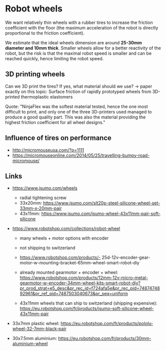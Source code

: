 # Robot wheels

We want relatively thin wheels with a rubber tires to increase the friction coefficient with the floor (the maximum acceleration of the robot is directly proportional to the friction coefficient).

We estimate that the ideal wheels dimension are around **25-30mm diameter and 10mm thick**. Smaller wheels allow for a better reactivity of the robot, but the risk is that the maximal robot speed is smaller and can be reached quickly, hence limiting the robot speed.

## 3D printing wheels

Can we 3D print the tires? If yes, what material should we use? -> paper exactly on this topic: Surface friction of rapidly prototyped wheels from 3D-printed thermoplastic elastomers

Quote: "NinjaFlex was the softest material tested, hence the one most difficult to print, and only one of the three 3D-printers used managed to produce a good quality part. This was also the material providing the highest friction coefficient for all wheel designs."

## Influence of tires on performance

- http://micromouseusa.com/?p=1111
- https://micromouseonline.com/2014/05/25/travelling-bumpy-road-micromouse/

## Links

- https://www.jsumo.com/wheels
  - radial tightening screw
  - 33x20mm: https://www.jsumo.com/slt20p-steel-silicone-wheel-set-33mm-x-20mm-pair
  - 43x11mm: https://www.jsumo.com/jsumo-wheel-43x11mm-pair-soft-silicone
- https://www.robotshop.com/collections/robot-wheel

  - many wheels + motor options with encoder
  - not shipping to switzerland
  - https://www.robotshop.com/products/- 25d-12v-encoder-gear-motor-w-mounting-bracket-65mm-wheel-smart-robot-diy
  - already mounted gearmotor + encoder + wheel: https://www.robotshop.com/products/12mm-12v-micro-metal-gearmotor-w-encoder-34mm-wheel-kits-smart-robot-diy?pr_prod_strat=e5_desc&pr_rec_id=f724afa5e&pr_rec_pid=7487474892961&pr_ref_pid=7487503040673&pr_seq=uniform

  - 43x11mm wheels that can ship to switzerland (shipping expensive): https://eu.robotshop.com/fr/products/jsumo-soft-silicone-wheel-43x11mm-pair

- 33x7mm plastic wheel: https://eu.robotshop.com/fr/products/pololu-wheel-32-7mm-black-pair
- 30x7.5mm aluminium: https://eu.robotshop.com/fr/products/30mm-aluminium-wheel
